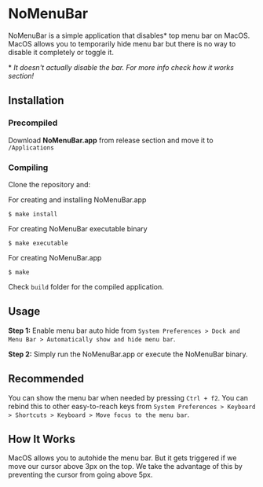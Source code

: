 # NoMenuBar

NoMenuBar is a simple application that disables* top menu bar on MacOS. MacOS allows you to temporarily hide menu bar but there is no way to disable it completely or toggle it.

\* *It doesn't actually disable the bar. For more info check how it works section!*

## Installation
### Precompiled
Download **NoMenuBar.app** from release section and move it to `/Applications`
### Compiling 

Clone the repository and:

For creating and installing NoMenuBar.app
```
$ make install
```

For creating NoMenuBar executable binary
```
$ make executable
```

For creating NoMenuBar.app
```
$ make
```

Check `build` folder for the compiled application.

## Usage
**Step 1:** Enable menu bar auto hide from `System Preferences > Dock and Menu Bar > Automatically show and hide menu bar`.

**Step 2:** Simply run the NoMenuBar.app or execute the NoMenuBar binary.

## Recommended
You can show the menu bar when needed by pressing `Ctrl + f2`. You can rebind this to other easy-to-reach keys from `System Preferences > Keyboard > Shortcuts > Keyboard > Move focus to the menu bar`.

## How It Works
MacOS allows you to autohide the menu bar. But it gets triggered if we move our cursor above 3px on the top. We take the advantage of this by preventing the cursor from going above 5px.
